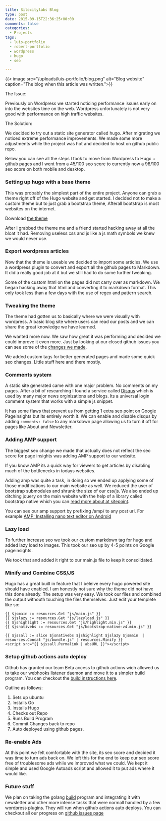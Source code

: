 ```yaml
---
title: Silocitylabs Blog
type: post
date: 2015-09-15T22:36:25+00:00
comments: false
categories:
  - Projects
tags:
  - luis-portfolio
  - robert-portfolio
  - wordpress
  - hugo
  - seo

---
```


{{< image src="/uploads/luis-portfolio/blog.png" alt="Blog website" caption="The blog when this article was written.">}}

The Issue: 

Previously on Wordpress we started noticing performance issues early on into the websites time on the web. Wordpress unfortunately is not very good with performance on high traffic websites. 

The Solution:

We decided to try out a static site generator called hugo. After migrating we noticed extreme performance improvements. We made some more adjustments while the project was hot and decided to host on github public repo.

<!--more-->

Below you can see all the steps I took to move from Wordpress to Hugo + github pages and I went from a 45/100 seo score to currently now a 98/100 seo score on both mobile and desktop.

### Setting up hugo with a base theme

This was probably the simplest part of the entire project. Anyone can grab a theme right off of the Hugo website and get started. I decided not to make a custom theme but to just grab a bootstrap theme, Afterall bootstrap is most websites on the internet.

Download [the theme](https://themes.gohugo.io/beautifulhugo/)

After I grabbed the theme me and a friend started hacking away at all the bloat it had. Removing useless css and js like a js math symbols we knew we would never use.

### Export wordpress articles

Now that the theme is useable we decided to import some articles. We use a wordpress plugin to convert and export all the github pages to Markdown. It did a really good job at it but we still had to do some further tweaking.

Some of the custom html on the pages did not carry over as markdown. We began hacking away that html and converting it to markdown format. This only took less than a few days with the use of regex and pattern search.

### Tweaking the theme

The theme had gotten us to basically where we were visually with wordpress. A basic blog site where users can read our posts and we can share the great knowledge we have learned. 

We wanted more now. We saw how great it was performing and decided we could improve it even more. Just by looking at our closed github issues you can see some of the [changes we made](https://github.com/SiloCityLabs/blog/issues?q=is%3Aissue+is%3Aclosed).

We added custom tags for better generated pages and made some quick seo changes. Little stuff here and there mostly.

### Comments system

A static site generated came with one major problem. No comments on my pages. After a bit of researching I found a service called [Disqus](https://disqus.com/) which is used by many major news orginizations and blogs. Its a universal login comment system that works with a simple js snippet.

It has some flaws that prevent us from getting 1 extra seo point on Google Pageinsights but its entirely worth it. We can enable and disable disqus by adding `comments: false` to any markdown page allowing us to turn it off for pages like About and Newsletter.

### Adding AMP support

The biggest seo change we made that actually does not reflect the seo score for page insights was adding AMP support to our website.

If you know AMP its a quick way for viewers to get articles by disabling much of the bottlenecks in todays websites.

Adding amp was quite a task, in doing so we ended up applying some of those modifications to our main website as well. We reduced the user of bootstrap submodules and shrunk the size of our css/js. We also ended up ditching jquery on the main website with the help of a library called bootstrap native which you can [read more about at sitepoint](https://www.sitepoint.com/use-bootstrap-components-without-jquery/).

You can see our amp support by prefixing /amp/ to any post url. For example [AMP: Installing nano text editor on Android](https://silocitylabs.com/amp/post/2019/09/26/installing-nano-android/)

### Lazy load

To further increase seo we took our custom markdown tag for hugo and added lazy load to images. This took our seo up by 4-5 points on Google pageinsights.

We took that and added it right to our main.js file to keep it consolidated.

### Minify and Combine CSS/JS

Hugo has a great built in feature that I beleive every hugo powered site should have enabled. I am honestly not sure why the theme did not have this done already. The setup was very easy. We took our files and combined the output withouth touching the files themselves. Just edit your templete like so:

```
{{ $jsmain := resources.Get "js/main.js" }}
{{ $jslazy := resources.Get "js/lazyload.js" }}
{{ $jshighlight := resources.Get "js/highlight.min.js" }}
{{ $jsnativebs := resources.Get "js/bootstrap-native-v4.min.js" }}

{{ $jssall := slice $jsnativebs $jshighlight $jslazy $jsmain  | resources.Concat "js/bundle.js" | resources.Minify }}
<script src="{{ $jssall.Permalink | absURL }}"></script>
```

### Setup github actions auto deploy

Github has granted our team Beta access to github actions wich allowed us to take our webhooks listener daemon and move it to a simpler build program. You can checkout the [build instructions here](https://github.com/SiloCityLabs/blog/blob/master/.github/workflows/build.yml).

Outline as follows:
 1. Sets up ubuntu
 2. Installs Go
 3. Installs Hugo
 4. Checks out Repo
 5. Runs Build Program
 6. Commit Changes back to repo
 7. Auto deployed using github pages.

### Re-enable Ads

At this point we felt comfortable with the site, its seo score and decided it was time to turn ads back on. We left this for the end to keep our seo score free of troublesome ads while we improved what we could. We kept it simple and used Google Autoads script and allowed it to put ads where it would like.

### Future stuff

We plan on taking the golang [build](https://github.com/SiloCityLabs/blog/tree/master/build) program and integrating it with newsletter and other more intense tasks that were normall handled by a few wordpress plugins. They will run when github actions auto deploys. You can checkout all our progress on [github issues page](https://github.com/SiloCityLabs/blog/issues)